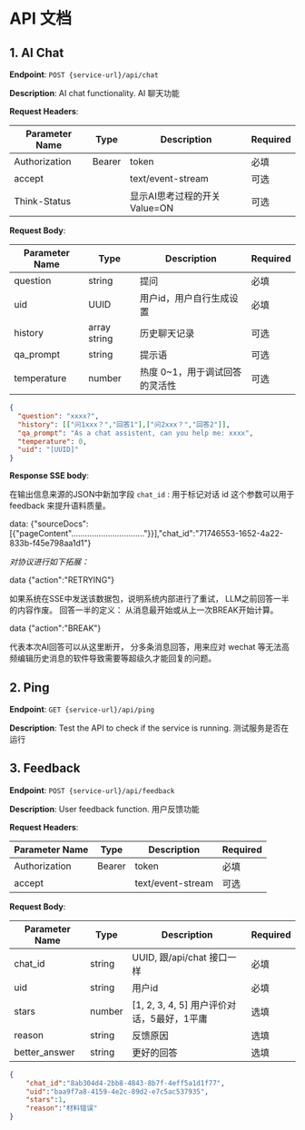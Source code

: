 # API 文档

## 1. AI Chat

**Endpoint**: `POST {service-url}/api/chat`

**Description**: AI chat functionality. AI 聊天功能

**Request Headers**:

| Parameter Name | Type   | Description       | Required |
| -------------- | ------ | ----------------- | -------- |
| Authorization  | Bearer | token             | 必填     |
| accept         |        | text/event-stream | 可选     |
| Think-Status   |        | 显示AI思考过程的开关 Value=ON | 可选     |

**Request Body**:

| Parameter Name | Type         | Description              | Required |
| -------------- | ------------ | ------------------------ | -------- |
| question       | string       | 提问                     | 必填     |
| uid            | UUID         | 用户id，用户自行生成设置 | 必填     |
| history        | array string | 历史聊天记录             | 可选     |
| qa_prompt      | string       | 提示语                   | 可选     |
| temperature    | number       | 热度 0~1，用于调试回答的灵活性                 | 可选     |

```json
{
  "question": "xxxx?", 
  "history": [["问1xxx？","回答1"],["问2xxx？","回答2"]], 
  "qa_prompt": "As a chat assistent, can you help me: xxxx", 
  "temperature": 0,
  "uid": "[UUID]"
}
```

**Response SSE body**:

在输出信息来源的JSON中新加字段 `chat_id` : 用于标记对话 id 这个参数可以用于feedback 来提升语料质量。

data: {"sourceDocs":[{"pageContent"................................"}}],"chat_id":"71746553-1652-4a22-833b-f45e798aa1d1"}

*对协议进行如下拓展：*

data {"action":"RETRYING"}

如果系统在SSE中发送该数据包，说明系统内部进行了重试， LLM之前回答一半的内容作废。
回答一半的定义： 从消息最开始或从上一次BREAK开始计算。

data {"action":"BREAK"}

代表本次AI回答可以从这里断开， 分多条消息回答，用来应对 wechat 等无法高频编辑历史消息的软件导致需要等超级久才能回复的问题。


## 2. Ping

**Endpoint**: `GET {service-url}/api/ping`

**Description**: Test the API to check if the service is running. 测试服务是否在运行


## 3. Feedback

**Endpoint**: `POST {service-url}/api/feedback`

**Description**: User feedback function. 用户反馈功能

**Request Headers**:

| Parameter Name | Type   | Description       | Required |
| -------------- | ------ | ----------------- | -------- |
| Authorization  | Bearer | token             | 必填     |
| accept         |        | text/event-stream | 可选     |

**Request Body**:

| Parameter Name | Type   | Description                                | Required |
| -------------- | ------ | ------------------------------------------ | -------- |
| chat_id        | string | UUID, 跟/api/chat 接口一样                 | 必填     |
| uid            | string | 用户id                                     | 必填     |
| stars          | number | [1, 2, 3, 4, 5] 用户评价对话，5最好，1平庸 | 选填     |
| reason         | string | 反馈原因                                   | 选填     |
| better_answer  | string | 更好的回答                                 | 选填     |

```json
{
    "chat_id":"8ab304d4-2bb8-4843-8b7f-4eff5a1d1f77",
    "uid":"baa9f7a8-4159-4e2c-89d2-e7c5ac537935",
    "stars":1,
    "reason":"材料错误"
}
```
